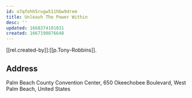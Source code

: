 ```yaml
---
id: o7qfohh5rugw511hbw9drem
title: Unleash The Power Within
desc: ''
updated: 1668374101031
created: 1667190876648
---
```


[[rel.created-by]]:[[p.Tony-Robbins]].

## Address
Palm Beach County Convention Center, 650 Okeechobee Boulevard, West Palm Beach, United States

